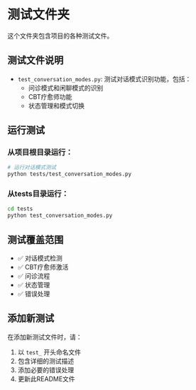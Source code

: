 # 测试文件夹

这个文件夹包含项目的各种测试文件。

## 测试文件说明

- `test_conversation_modes.py`: 测试对话模式识别功能，包括：
  - 问诊模式和闲聊模式的识别
  - CBT疗愈师功能
  - 状态管理和模式切换

## 运行测试

### 从项目根目录运行：

```bash
# 运行对话模式测试
python tests/test_conversation_modes.py
```

### 从tests目录运行：

```bash
cd tests
python test_conversation_modes.py
```

## 测试覆盖范围

- ✅ 对话模式检测
- ✅ CBT疗愈师激活
- ✅ 问诊流程
- ✅ 状态管理
- ✅ 错误处理

## 添加新测试

在添加新测试文件时，请：

1. 以 `test_` 开头命名文件
2. 包含详细的测试描述
3. 添加必要的错误处理
4. 更新此README文件 